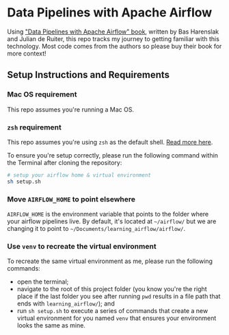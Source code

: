 # Data Pipelines with Apache Airflow

Using ["Data Pipelines with Apache Airflow" book](https://www.manning.com/books/data-pipelines-with-apache-airflow), written by Bas Harenslak and Julian de Ruiter, this repo tracks my journey to getting familiar with this technology. Most code comes from the authors so please buy their book for more context!

## Setup Instructions and Requirements

### Mac OS requirement

This repo assumes you're running a Mac OS.

### `zsh` requirement

This repo assumes you're using `zsh` as the default shell. [Read more here](https://www.theverge.com/2019/6/4/18651872/apple-macos-catalina-zsh-bash-shell-replacement-features).

To ensure you're setup correctly, please run the following command within the Terminal after cloning the repository:

```bash
# setup your airflow home & virtual environment
sh setup.sh
```

### Move `AIRFLOW_HOME` to point elsewhere

`AIRFLOW_HOME` is the environment variable that points to the folder where your airflow pipelines live. By default, it's located at `~/airflow/` but we are changing it to point to `~/Documents/learning_airflow/airflow/`.

### Use `venv` to recreate the virtual environment

To recreate the same virtual environment as me, please run the following commands:

* open the terminal;
* navigate to the root of this project folder (you know you're the right place if the last folder you see after running `pwd` results in a file path that ends with `learning_airflow/`); and
* run `sh setup.sh` to execute a series of commands that create a new virtual environment for you named `venv` that ensures your environment looks the same as mine.
